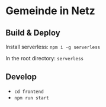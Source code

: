 # Gemeinde in Netz

## Build & Deploy

Install serverless: `npm i -g serverless`

In the root directory: `serverless`

## Develop

- `cd frontend`
- `npm run start`
